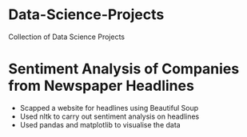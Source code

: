 # Data-Science-Projects
Collection of Data Science Projects

# Sentiment Analysis of Companies from Newspaper Headlines
* Scapped a website for headlines using Beautiful Soup
* Used nltk to carry out sentiment analysis on headlines
* Used pandas and matplotlib to visualise the data
